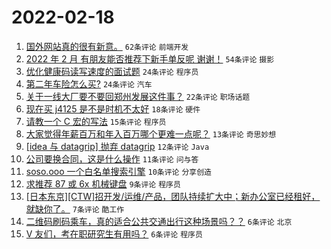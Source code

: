 # 2022-02-18

1. [国外网站真的很有新意。](https://www.v2ex.com/t/834703) `62条评论` `前端开发`
1. [2022 年 2 月 有朋友能否推荐下新手单反呢 谢谢！](https://www.v2ex.com/t/834680) `54条评论` `摄影`
1. [优化健康码读写速度的面试题](https://www.v2ex.com/t/834691) `24条评论` `程序员`
1. [第二年车险怎么买?](https://www.v2ex.com/t/834683) `24条评论` `汽车`
1. [关于一线大厂要不要回郑州发展这件事？](https://www.v2ex.com/t/834681) `22条评论` `职场话题`
1. [现在买 j4125 是不是时机不太好](https://www.v2ex.com/t/834717) `18条评论` `硬件`
1. [请教一个 C 宏的写法](https://www.v2ex.com/t/834690) `15条评论` `程序员`
1. [大家觉得年薪百万和年入百万哪个更难一点呢？](https://www.v2ex.com/t/834719) `13条评论` `奇思妙想`
1. [[idea 与 datagrip] 抛弃 datagrip](https://www.v2ex.com/t/834704) `12条评论` `Java`
1. [公司要换合同，这是什么操作](https://www.v2ex.com/t/834692) `11条评论` `问与答`
1. [soso.ooo 一个白名单搜索引擎](https://www.v2ex.com/t/834705) `10条评论` `分享创造`
1. [求推荐 87 或 6x 机械键盘](https://www.v2ex.com/t/834726) `9条评论` `程序员`
1. [[日本东京][CTW]招开发/运维/产品，团队持续扩大中；新办公室已经租好，就缺你了。](https://www.v2ex.com/t/834699) `7条评论` `酷工作`
1. [二维码刷码乘车，真的适合公共交通出行这种场景吗？？](https://www.v2ex.com/t/834736) `6条评论` `北京`
1. [V 友们，考在职研究生有用吗？](https://www.v2ex.com/t/834727) `6条评论` `程序员`
